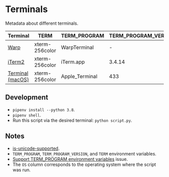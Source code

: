 # Terminals

Metadata about different terminals.

| Terminal                                                                 | TERM           | TERM_PROGRAM   | TERM_PROGRAM_VERSION | OS            |
| ------------------------------------------------------------------------ | -------------- | -------------- | -------------------- | ------------- |
| [Warp](https://www.warp.dev/)                                            | xterm-256color | WarpTerminal   | -                    | macOS-10.15.7 |
| [iTerm2](https://iterm2.com/)                                            | xterm-256color | iTerm.app      | 3.4.14               | macOS-10.15.7 |
| [Terminal (macOS)](https://support.apple.com/guide/terminal/welcome/mac) | xterm-256color | Apple_Terminal | 433                  | macOS-10.15.7 |

## Development

- `pipenv install --python 3.8`.
- `pipenv shell`.
- Run this script via the desired terminal: `python script.py`.

## Notes

- [is-unicode-supported](https://github.com/sindresorhus/is-unicode-supported).
- `TERM_PROGRAM`, `TERM_PROGRAM_VERSION`, and `TERM` environment variables.
- [Support TERM_PROGRAM environment variables](https://github.com/mintty/mintty/issues/776) issue.
- The `OS` column corresponds to the operating system where the script was run.
